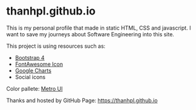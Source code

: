 # thanhpl.github.io
This is my personal profile that made in static HTML, CSS and javascript. I want to save my journeys about Software Engineering into this site.

This project is using resources such as:
* [Bootstrap 4](https://getbootstrap.com/)
* [FontAwesome Icon](https://fontawesome.com/)
* [Google Charts](https://developers.google.com/chart/)
* Social icons 

Color pallete: [Metro UI](https://www.color-hex.com/color-palette/700)

Thanks and hosted by GitHub Page: https://thanhpl.github.io
